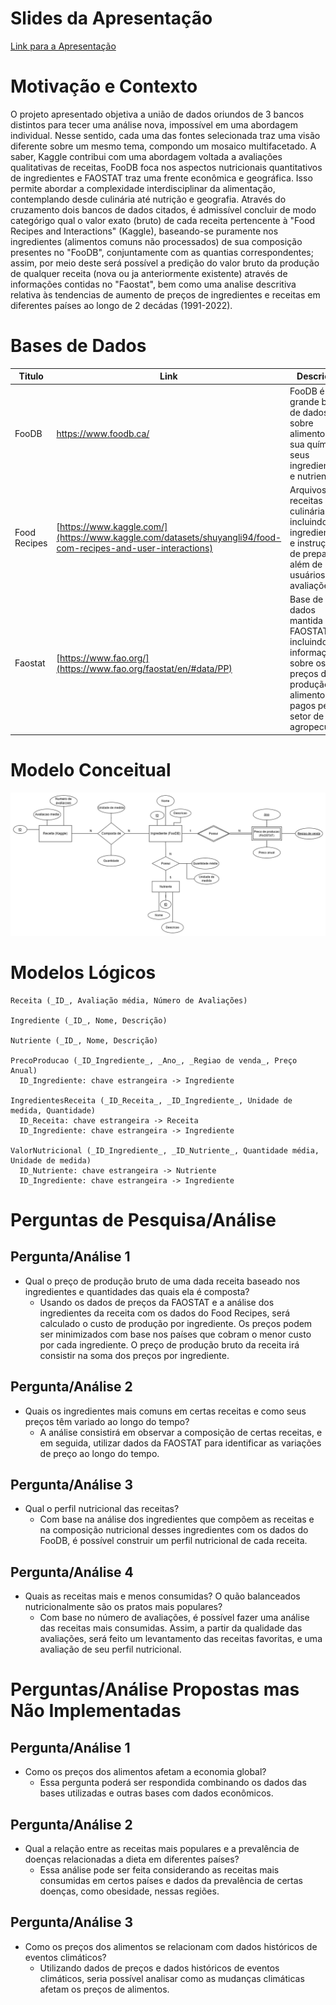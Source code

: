 # Slides da Apresentação
[Link para a Apresentação](https://docs.google.com/presentation/d/1kNuzDeh0La-OCHrZmxvyGKZeyDCqgGKv6Llom7XcnzI/edit#slide=id.p21)

# Motivação e Contexto
O projeto apresentado objetiva a união de dados oriundos de 3 bancos distintos para tecer uma análise nova, impossível em uma abordagem individual. Nesse sentido, cada uma das fontes selecionada traz uma visão diferente sobre um mesmo tema, compondo um mosaico multifacetado. A saber, Kaggle contribui com uma abordagem voltada a avaliações qualitativas de receitas, FooDB foca nos aspectos nutricionais quantitativos de ingredientes e FAOSTAT traz uma frente econômica e geográfica. 
Isso permite abordar a complexidade  interdisciplinar da alimentação, contemplando desde culinária até nutrição e geografia.
Através do cruzamento dois bancos de dados citados, é admissível concluir de modo categórigo qual o valor exato (bruto) de cada receita pertencente à "Food Recipes and Interactions" (Kaggle), baseando-se puramente nos ingredientes (alimentos comuns não processados) de sua composição presentes no "FooDB", conjuntamente com as quantias correspondentes; assim, por meio deste será possível a predição do valor bruto da produção de qualquer receita (nova ou ja anteriormente existente) através de informações contidas no "Faostat", bem como uma analise descritiva relativa às tendencias de aumento de preços de ingredientes e receitas em diferentes países ao longo de 2 decádas (1991-2022).

# Bases de Dados
| Titulo | Link | Descrição |
| ------ | ---- | --------- |
| FooDB | https://www.foodb.ca/ | FooDB é uma grande base de dados sobre alimentos, sua química, seus ingredientes e nutrientes. |
| Food Recipes | [https://www.kaggle.com/](https://www.kaggle.com/datasets/shuyangli94/food-com-recipes-and-user-interactions)  | Arquivos com receitas culinárias, incluindo ingredientes e instruções de preparo, além de usuários e avaliações. |
| Faostat | [https://www.fao.org/](https://www.fao.org/faostat/en/#data/PP) | Base de dados mantida pela FAOSTAT, incluindo informações sobre os preços de produção de alimentos pagos pelo setor de agropecuária.|

# Modelo Conceitual
<img src="images/DiagramaER_ProjetoBD_VIRUS.png" width="auto" height="auto">

# Modelos Lógicos

```
Receita (_ID_, Avaliação média, Número de Avaliações)

Ingrediente (_ID_, Nome, Descrição)

Nutriente (_ID_, Nome, Descrição)

PrecoProducao (_ID_Ingrediente_, _Ano_, _Regiao de venda_, Preço Anual)
  ID_Ingrediente: chave estrangeira -> Ingrediente

IngredientesReceita (_ID_Receita_, _ID_Ingrediente_, Unidade de medida, Quantidade)
  ID_Receita: chave estrangeira -> Receita
  ID_Ingrediente: chave estrangeira -> Ingrediente

ValorNutricional (_ID_Ingrediente_, _ID_Nutriente_, Quantidade média, Unidade de medida)
  ID_Nutriente: chave estrangeira -> Nutriente
  ID_Ingrediente: chave estrangeira -> Ingrediente
```

# Perguntas de Pesquisa/Análise

## Pergunta/Análise 1
* Qual o preço de produção bruto de uma dada receita baseado nos ingredientes e quantidades das quais ela é composta?
  - Usando os dados de preços da FAOSTAT e a análise dos ingredientes da receita com os dados do Food Recipes, será calculado o custo de produção por ingrediente. Os preços podem ser minimizados com base nos países que cobram o menor custo por cada ingrediente. O preço de produção bruto da receita irá consistir na soma dos preços por ingrediente. 

## Pergunta/Análise 2
* Quais os ingredientes mais comuns em certas receitas e como seus preços têm variado ao longo do tempo? 
  - A análise consistirá em observar a composição de certas receitas, e em seguida, utilizar dados da FAOSTAT para identificar as variações de preço ao longo do tempo.

## Pergunta/Análise 3
* Qual o perfil nutricional das receitas?
  - Com base na análise dos ingredientes que compõem as receitas e na composição nutricional desses ingredientes com os dados do FooDB, é possível construir um perfil nutricional de cada receita. 

## Pergunta/Análise 4
* Quais as receitas mais e menos consumidas? O quão balanceados nutricionalmente são os pratos mais populares?
  - Com base no número de avaliações, é possível fazer uma análise das receitas mais consumidas. Assim, a partir da qualidade das avaliações, será feito um levantamento das receitas favoritas, e uma avaliação de seu perfil nutricional.

# Perguntas/Análise Propostas mas Não Implementadas

## Pergunta/Análise 1
* Como os preços dos alimentos afetam a economia global?
  - Essa pergunta poderá ser respondida combinando os dados das bases utilizadas e outras bases com dados econômicos. 

## Pergunta/Análise 2
* Qual a relação entre as receitas mais populares e a prevalência de doenças relacionadas a dieta em diferentes países?
  - Essa análise pode ser feita considerando as receitas mais consumidas em certos países e dados da prevalência de certas doenças, como obesidade, nessas regiões.

## Pergunta/Análise 3
* Como os preços dos alimentos se relacionam com dados históricos de eventos climáticos?
  - Utilizando dados de preços e dados históricos de eventos climáticos, seria possível analisar como as mudanças climáticas afetam os preços de alimentos.
